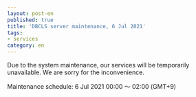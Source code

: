```yaml
---
layout: post-en
published: true
title: 'DBCLS server maintenance, 6 Jul 2021'
tags:
- services
category: en
---
```


Due to the system maintenance, our services will be temporarily unavailable. We are sorry for the inconvenience.

Maintenance schedule: 6 Jul 2021 00:00 〜 02:00 (GMT+9)
